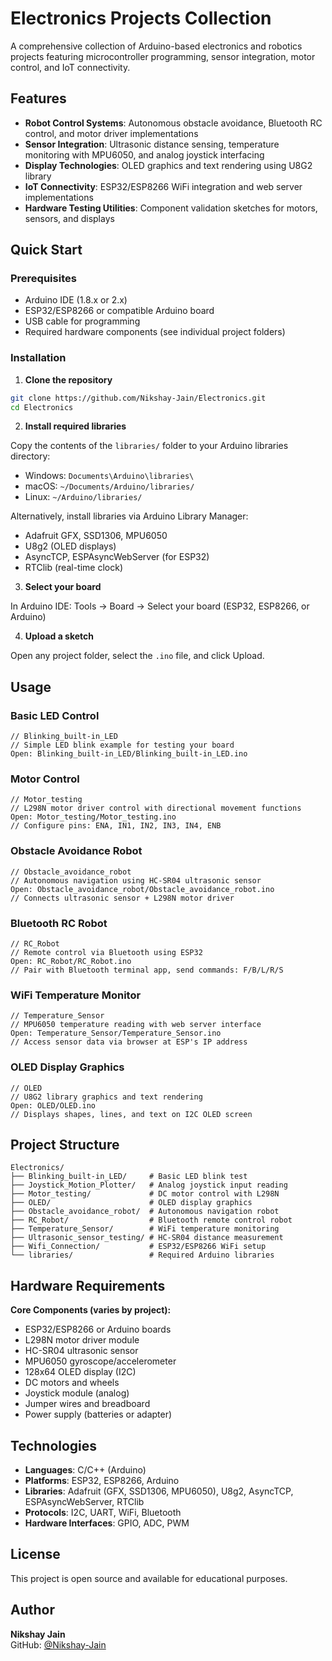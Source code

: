 # Electronics Projects Collection

A comprehensive collection of Arduino-based electronics and robotics projects featuring microcontroller programming, sensor integration, motor control, and IoT connectivity.

## Features

- **Robot Control Systems**: Autonomous obstacle avoidance, Bluetooth RC control, and motor driver implementations
- **Sensor Integration**: Ultrasonic distance sensing, temperature monitoring with MPU6050, and analog joystick interfacing
- **Display Technologies**: OLED graphics and text rendering using U8G2 library
- **IoT Connectivity**: ESP32/ESP8266 WiFi integration and web server implementations
- **Hardware Testing Utilities**: Component validation sketches for motors, sensors, and displays

## Quick Start

### Prerequisites

- Arduino IDE (1.8.x or 2.x)
- ESP32/ESP8266 or compatible Arduino board
- USB cable for programming
- Required hardware components (see individual project folders)

### Installation

1. **Clone the repository**
```bash
git clone https://github.com/Nikshay-Jain/Electronics.git
cd Electronics
```

2. **Install required libraries**

Copy the contents of the `libraries/` folder to your Arduino libraries directory:
- Windows: `Documents\Arduino\libraries\`
- macOS: `~/Documents/Arduino/libraries/`
- Linux: `~/Arduino/libraries/`

Alternatively, install libraries via Arduino Library Manager:
- Adafruit GFX, SSD1306, MPU6050
- U8g2 (OLED displays)
- AsyncTCP, ESPAsyncWebServer (for ESP32)
- RTClib (real-time clock)

3. **Select your board**

In Arduino IDE: Tools → Board → Select your board (ESP32, ESP8266, or Arduino)

4. **Upload a sketch**

Open any project folder, select the `.ino` file, and click Upload.

## Usage

### Basic LED Control
```arduino
// Blinking_built-in_LED
// Simple LED blink example for testing your board
Open: Blinking_built-in_LED/Blinking_built-in_LED.ino
```

### Motor Control
```arduino
// Motor_testing
// L298N motor driver control with directional movement functions
Open: Motor_testing/Motor_testing.ino
// Configure pins: ENA, IN1, IN2, IN3, IN4, ENB
```

### Obstacle Avoidance Robot
```arduino
// Obstacle_avoidance_robot
// Autonomous navigation using HC-SR04 ultrasonic sensor
Open: Obstacle_avoidance_robot/Obstacle_avoidance_robot.ino
// Connects ultrasonic sensor + L298N motor driver
```

### Bluetooth RC Robot
```arduino
// RC_Robot
// Remote control via Bluetooth using ESP32
Open: RC_Robot/RC_Robot.ino
// Pair with Bluetooth terminal app, send commands: F/B/L/R/S
```

### WiFi Temperature Monitor
```arduino
// Temperature_Sensor
// MPU6050 temperature reading with web server interface
Open: Temperature_Sensor/Temperature_Sensor.ino
// Access sensor data via browser at ESP's IP address
```

### OLED Display Graphics
```arduino
// OLED
// U8G2 library graphics and text rendering
Open: OLED/OLED.ino
// Displays shapes, lines, and text on I2C OLED screen
```

## Project Structure

```
Electronics/
├── Blinking_built-in_LED/     # Basic LED blink test
├── Joystick_Motion_Plotter/   # Analog joystick input reading
├── Motor_testing/             # DC motor control with L298N
├── OLED/                      # OLED display graphics
├── Obstacle_avoidance_robot/  # Autonomous navigation robot
├── RC_Robot/                  # Bluetooth remote control robot
├── Temperature_Sensor/        # WiFi temperature monitoring
├── Ultrasonic_sensor_testing/ # HC-SR04 distance measurement
├── Wifi_Connection/           # ESP32/ESP8266 WiFi setup
└── libraries/                 # Required Arduino libraries
```

## Hardware Requirements

**Core Components (varies by project):**
- ESP32/ESP8266 or Arduino boards
- L298N motor driver module
- HC-SR04 ultrasonic sensor
- MPU6050 gyroscope/accelerometer
- 128x64 OLED display (I2C)
- DC motors and wheels
- Joystick module (analog)
- Jumper wires and breadboard
- Power supply (batteries or adapter)

## Technologies

- **Languages**: C/C++ (Arduino)
- **Platforms**: ESP32, ESP8266, Arduino
- **Libraries**: Adafruit (GFX, SSD1306, MPU6050), U8g2, AsyncTCP, ESPAsyncWebServer, RTClib
- **Protocols**: I2C, UART, WiFi, Bluetooth
- **Hardware Interfaces**: GPIO, ADC, PWM

## License

This project is open source and available for educational purposes.

## Author

**Nikshay Jain**  
GitHub: [@Nikshay-Jain](https://github.com/Nikshay-Jain)
